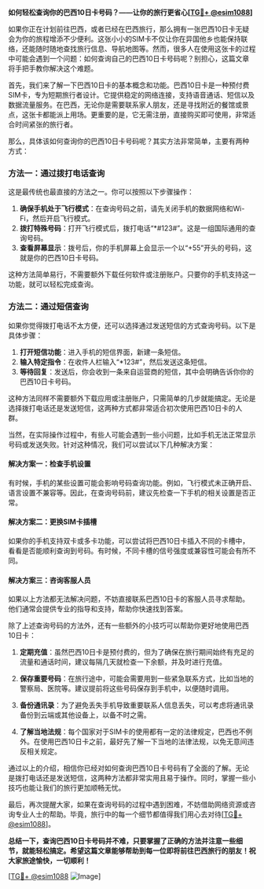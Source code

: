 **如何轻松查询你的巴西10日卡号码？——让你的旅行更省心[[TG💪+ @esim1088](https://t.me/s/esim1088)]**

如果你正在计划前往巴西，或者已经在巴西旅行，那么拥有一张巴西10日卡无疑会为你的旅程增添不少便利。这张小小的SIM卡不仅让你在异国他乡也能保持联络，还能随时随地查找旅行信息、导航地图等。然而，很多人在使用这张卡的过程中可能会遇到一个问题：如何查询自己的巴西10日卡号码呢？别担心，这篇文章将手把手教你解决这个难题。

首先，我们来了解一下巴西10日卡的基本概念和功能。巴西10日卡是一种预付费SIM卡，专为短期旅行者设计。它提供稳定的网络连接，支持语音通话、短信以及数据流量服务。在巴西，无论你是需要联系家人朋友，还是寻找附近的餐馆或景点，这张卡都能派上用场。更重要的是，它无需注册，直接购买即可使用，非常适合时间紧张的旅行者。

那么，具体该如何查询你的巴西10日卡号码呢？其实方法非常简单，主要有两种方式：

### 方法一：通过拨打电话查询

这是最传统也最直接的方法之一。你可以按照以下步骤操作：

1. **确保手机处于飞行模式**：在查询号码之前，请先关闭手机的数据网络和Wi-Fi，然后开启飞行模式。
2. **拨打特殊号码**：打开飞行模式后，拨打电话“*#123#”。这是一组国际通用的查询号码。
3. **查看屏幕显示**：拨号后，你的手机屏幕上会显示一个以“+55”开头的号码，这就是你的巴西10日卡号码。

这种方法简单易行，不需要额外下载任何软件或注册账户。只要你的手机支持这一功能，就可以轻松完成查询。

### 方法二：通过短信查询

如果你觉得拨打电话不太方便，还可以选择通过发送短信的方式查询号码。以下是具体步骤：

1. **打开短信功能**：进入手机的短信界面，新建一条短信。
2. **输入特定指令**：在收件人栏输入“*123#”，然后发送这条短信。
3. **等待回复**：发送后，你会收到一条来自运营商的短信，其中会明确告诉你你的巴西10日卡号码。

这种方法同样不需要额外下载应用或注册账户，只需简单的几步就能搞定。无论是选择拨打电话还是发送短信，这两种方式都非常适合初次使用巴西10日卡的人群。

当然，在实际操作过程中，有些人可能会遇到一些小问题，比如手机无法正常显示号码或发送失败。针对这种情况，我们可以尝试以下几种解决方案：

#### 解决方案一：检查手机设置

有时候，手机的某些设置可能会影响号码查询功能。例如，飞行模式未正确开启、语言设置不兼容等。因此，在查询号码前，建议先检查一下手机的相关设置是否正常。

#### 解决方案二：更换SIM卡插槽

如果你的手机支持双卡或多卡功能，可以尝试将巴西10日卡插入不同的卡槽中，看看是否能顺利查询到号码。有时候，不同卡槽的信号强度或兼容性可能会有所不同。

#### 解决方案三：咨询客服人员

如果以上方法都无法解决问题，不妨直接联系巴西10日卡的客服人员寻求帮助。他们通常会提供专业的指导和支持，帮助你快速找到答案。

除了上述查询号码的方法外，还有一些额外的小技巧可以帮助你更好地使用巴西10日卡：

1. **定期充值**：虽然巴西10日卡是预付费的，但为了确保在旅行期间始终有充足的流量和通话时间，建议每隔几天就检查一下余额，并及时进行充值。
   
2. **保存重要号码**：在旅行途中，可能会需要用到一些紧急联系方式，比如当地的警察局、医院等。建议提前将这些号码保存到手机中，以便随时调用。

3. **备份通讯录**：为了避免丢失手机导致重要联系人信息丢失，可以考虑将通讯录备份到云端或其他设备上，以备不时之需。

4. **了解当地法规**：每个国家对于SIM卡的使用都有一定的法律规定，巴西也不例外。在使用巴西10日卡之前，最好先了解一下当地的法律法规，以免无意间违反相关规定。

通过以上的介绍，相信你已经对如何查询巴西10日卡号码有了全面的了解。无论是拨打电话还是发送短信，这两种方法都非常实用且易于操作。同时，掌握一些小技巧也能让我们的旅行更加顺畅无忧。

最后，再次提醒大家，如果在查询号码的过程中遇到困难，不妨借助网络资源或咨询专业人士的帮助。毕竟，旅行中的每一个细节都值得我们用心去对待[[TG💪+ @esim1088](https://t.me/s/esim1088)]。

**总结一下，查询巴西10日卡号码并不难，只要掌握了正确的方法并注意一些细节，就能轻松搞定。希望这篇文章能够帮助到每一位即将前往巴西旅行的朋友！祝大家旅途愉快，一切顺利！**

[[TG💪+ @esim1088](https://t.me/s/esim1088) ![Image](https://i.postimg.cc/4NQfJmqS/Snipaste-2025-05-13-00-14-12.png)]